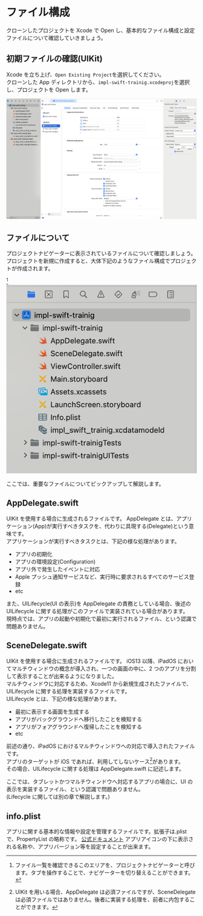 # ファイル構成

クローンしたプロジェクトを Xcode で Open し、基本的なファイル構成と設定ファイルについて確認していきましょう。

## 初期ファイルの確認(UIKit)

Xcode を立ち上げ、`Open Existing Project`を選択してください。  
クローンした App ディレクトリから、`impl-swift-trainig.xcodeproj`を選択し、プロジェクトを Open します。

![project](../../assets/ファイル構成/top.png)

## ファイルについて

プロジェクトナビゲーターに表示されているファイルについて確認しましょう。  
プロジェクトを新規に作成すると、大体下記のようなファイル構成でプロジェクトが作成されます。

[^1]
![プロジェクトナビゲーター](../../assets/ファイル構成/navigator.png)

ここでは、重要なファイルについてピックアップして解説します。

## AppDelegate.swift

UIKit を使用する場合に生成されるファイルです。
AppDelegate とは、アプリケーション(App)が実行すべきタスクを、代わりに具現する(Delegate)という意味です。  
アプリケーションが実行すべきタスクとは、下記の様な処理があります。

- アプリの初期化
- アプリの環境設定(Configuration)
- アプリ外で発生したイベントに対応
- Apple プッシュ通知サービスなど、実行時に要求されるすべてのサービス登録
- etc

また、UILifecycle(UI の表示)を AppDelegate の責務としている場合、後述の UILifecycle に関する処理がこのファイルで実装されている場合があります。  
現時点では、アプリの起動や初期化で最初に実行されるファイル、という認識で問題ありません。

## SceneDelegate.swift

UIKit を使用する場合に生成されるファイルです。
iOS13 以降、iPadOS においてマルチウィンドウの概念が導入され、一つの画面の中に、2 つのアプリを分割して表示することが出来るようになりました。  
マルチウィンドウに対応するため、Xcode11 から新規生成されたファイルで、UILifecycle に関する処理を実装するファイルです。  
UILifecycle とは、下記の様な処理があります。

- 最初に表示する画面を生成する
- アプリがバックグラウンドへ移行したことを検知する
- アプリがフォアグラウンドへ復帰したことを検知する
- etc

前述の通り、iPadOS におけるマルチウィンドウへの対応で導入されたファイルです。  
アプリのターゲットが iOS であれば、利用してしないケース[^2]があります。  
その場合、UILifecycle に関する処理は AppDelegate.swift に記述します。

ここでは、タブレットかつマルチウィンドウへ対応するアプリの場合に、UI の表示を実装するファイル、という認識で問題ありません。  
(Lifecycle に関しては別の章で解説します。)

## info.plist

アプリに関する基本的な情報や設定を管理するファイルです。拡張子は.plist で、PropertyList の略称です。
[公式ドキュメント](https://developer.apple.com/documentation/bundleresources/information_property_list)
アプリアイコンの下に表示される名称や、アプリバージョン等を設定することが出来ます。

[^1]: ファイル一覧を確認できるこのエリアを、プロジェクトナビゲーターと呼びます。タブを操作することで、ナビゲーターを切り替えることができます。
[^2]: UIKit を用いる場合、AppDelegate は必須ファイルですが、SceneDelegate は必須ファイルではありません。後者に実装する処理を、前者に内包することができます。
